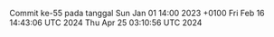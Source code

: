 Commit ke-55 pada tanggal Sun Jan 01 14:00 2023 +0100
Fri Feb 16 14:43:06 UTC 2024
Thu Apr 25 03:10:56 UTC 2024

